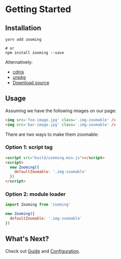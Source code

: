 # Getting Started

## Installation

```
yarn add zooming

# or
npm install zooming --save
```

Alternatively:

- [cdnjs](https://cdnjs.com/libraries/zooming)
- [unpkg](https://unpkg.com/zooming)
- [Download source](https://github.com/kingdido999/zooming/releases)

## Usage

Assuming we have the following images on our page:

```html
<img src='foo-image.jpg' class='.img-zoomable' />
<img src='bar-image.jpg' class='.img-zoomable' />
```

There are two ways to make them zoomable:

### Option 1: script tag

```html
<script src="build/zooming.min.js"></script>
<script>
  new Zooming({
    defaultZoomable: '.img-zoomable'
  })
</script>
```

### Option 2: module loader

```javascript
import Zooming from 'zooming'

new Zooming({
  defaultZoomable: '.img-zoomable'
})
```

## What's Next?

Check out [Guide](/guide) and [Configuration](/configuration).